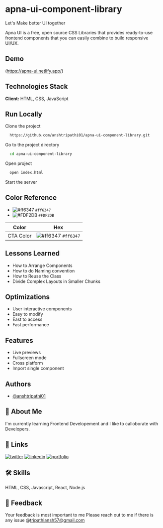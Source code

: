 # apna-ui-component-library
Let's Make better UI together

Apna UI is a free, open source CSS Libraries that provides 
ready-to-use frontend components that you can easily 
combine to build responsive UI/UX. 

## Demo

(https://apna-ui.netlify.app/)

## Technologies Stack

**Client:** HTML, CSS, JavaScript


## Run Locally

Clone the project

```bash
  https://github.com/anshtripathi01/apna-ui-component-library.git
```

Go to the project directory

```bash
  cd apna-ui-component-library
```

Open project

```bash
  open index.html
```

Start the server

## Color Reference
- ![#ff6347](https://via.placeholder.com/15/ff6347/000000?text=+) `#ff6347`
- ![#FDF2DB](https://via.placeholder.com/15/FDF2DB/000000?text=+) `#FDF2DB`


| Color             | Hex                                                                |
| ----------------- | ------------------------------------------------------------------ |
| CTA Color | ![#ff6347](https://via.placeholder.com/15/ff6347/000000?text=+) `#ff6347`|


## Lessons Learned 
- How to Arrange Components
- How to do Naming convention
- How to Reuse the Class
- Divide Complex Layouts in Smaller Chunks


## Optimizations

- User interactive components
- Easy to modify
- East to access
- Fast performance



## Features

- Live previews
- Fullscreen mode
- Cross platform
- Import single component

## Authors
- [@anshtripathi01](https://www.github.com/anshtripathi01)

## 🚀 About Me
I'm currently learning Frontend Developement and I like to calloborate with Developers.


## 🔗 Links
[![twitter](https://img.shields.io/badge/twitter-1DA1F2?style=for-the-badge&logo=twitter&logoColor=white)](https://twitter.com/ansh_tripathi01)
[![linkedin](https://img.shields.io/badge/linkedin-0A66C2?style=for-the-badge&logo=linkedin&logoColor=white)](https://www.linkedin.com/in/anshtripathi01/)
[![portfolio](https://img.shields.io/badge/my_portfolio-000?style=for-the-badge&logo=ko-fi&logoColor=white)](https://anshtripathi-portfolio.netlify.app/)


## 🛠 Skills
HTML, CSS, Javascript, React, Node.js

## 📝 Feedback
Your feedback is most important to me Please reach out to me if there is any issue @tripathiansh57@gmail.com
